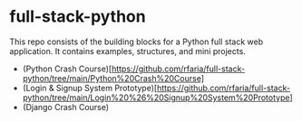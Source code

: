 # full-stack-python

This repo consists of the building blocks for a Python full stack web application. It contains examples, structures, and mini projects.

- (Python Crash Course)[https://github.com/rfaria/full-stack-python/tree/main/Python%20Crash%20Course]
- (Login & Signup System Prototype)[https://github.com/rfaria/full-stack-python/tree/main/Login%20%26%20Signup%20System%20Prototype]
- (Django Crash Course)
